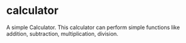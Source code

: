 # calculator
A simple Calculator.
This calculator can perform simple functions like addition, subtraction, multiplication, division.
